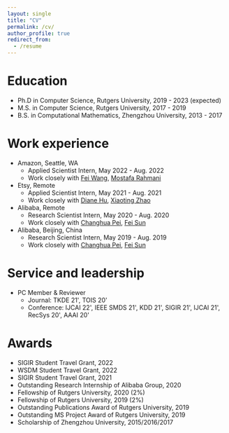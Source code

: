 ```yaml
---
layout: single
title: "CV"
permalink: /cv/
author_profile: true
redirect_from:
  - /resume
---
```


<!-- {% include base_path %} -->

Education
======
* Ph.D in Computer Science, Rutgers University, 2019 - 2023 (expected)
* M.S. in Computer Science, Rutgers University, 2017 - 2019
* B.S. in Computational Mathematics, Zhengzhou University, 2013 - 2017

Work experience
======
* Amazon, Seattle, WA
  * Applied Scientist Intern,  May 2022 - Aug. 2022
  * Work closely with [Fei Wang](https://scholar.google.com/citations?user=kTt-XfEAAAAJ&hl=en&oi=ao), [Mostafa Rahmani](https://scholar.google.com/citations?user=Sdn8qIYAAAAJ&hl=en)
* Etsy, Remote
  * Applied Scientist Intern,  May 2021 - Aug. 2021
  * Work closely with [Diane Hu](https://scholar.google.com/citations?user=uPOQr0wAAAAJ&hl=en), [Xiaoting Zhao](https://www.researchgate.net/profile/Xiaoting-Zhao-3/research)
* Alibaba, Remote
  * Research Scientist Intern,  May 2020 - Aug. 2020
  * Work closely with [Changhua Pei](https://scholar.google.com/citations?hl=en&user=ZF-c4kYAAAAJ), [Fei Sun](https://scholar.google.com/citations?hl=en&user=OlRxBhcAAAAJ)
* Alibaba, Beijing, China
  * Research Scientist Intern,  May 2019 - Aug. 2019
  * Work closely with [Changhua Pei](https://scholar.google.com/citations?hl=en&user=ZF-c4kYAAAAJ), [Fei Sun](https://scholar.google.com/citations?hl=en&user=OlRxBhcAAAAJ)

  
<!-- Skills
======
* Skill 1
* Skill 2
  * Sub-skill 2.1
  * Sub-skill 2.2
  * Sub-skill 2.3
* Skill 3

Publications
======
  <ul>{% for post in site.publications %}
    {% include archive-single-cv.html %}
  {% endfor %}</ul>
  
Talks
======
  <ul>{% for post in site.talks %}
    {% include archive-single-talk-cv.html %}
  {% endfor %}</ul>
  
Teaching
======
  <ul>{% for post in site.teaching %}
    {% include archive-single-cv.html %}
  {% endfor %}</ul> -->
  
Service and leadership
======
* PC Member & Reviewer
  * Journal: TKDE 21', TOIS 20'
  * Conference: IJCAI 22', IEEE SMDS 21', KDD 21', SIGIR 21', IJCAI 21', RecSys 20', AAAI 20'


Awards
======
* SIGIR Student Travel Grant, 2022
* WSDM Student Travel Grant, 2022
* SIGIR Student Travel Grant, 2021
* Outstanding Research Internship of Alibaba Group, 2020
* Fellowship of Rutgers University, 2020 (2%)
* Fellowship of Rutgers University, 2019 (2%)
* Outstanding Publications Award of Rutgers University, 2019
* Outstanding MS Project Award of Rutgers University, 2019
* Scholarship of Zhengzhou University, 2015/2016/2017
